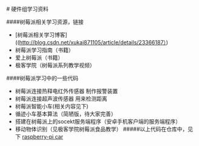 # 硬件组学习资料

####树莓派相关学习资源，链接
* [树莓派相关学习博客]((http://blog.csdn.net/xukai871105/article/details/23366187）)
* 树莓派学习指南（书籍）
* 爱上树莓派（书籍）
* 极客学院（树莓派系列教学视频）



####树莓派学习中的一些代码
* 树莓派连接热释电红外传感器 制作报警装置
* 树莓派连接超声波传感器 用来检测距离
* 树莓派智能小车(相关内容见下)
* 循迹小车基本算法（简陋版，待大家完善）
* 搭建在树莓派上的socekt服务端程序（安卓手机客户端的服务端程序）
* 	移动物体识别（见极客学院树莓派食品教学）
#####以上代码在仓库中，见下
[raspberry-pi car](https://github.com/DdragonEver/raspberry-pi-intelligent-car)